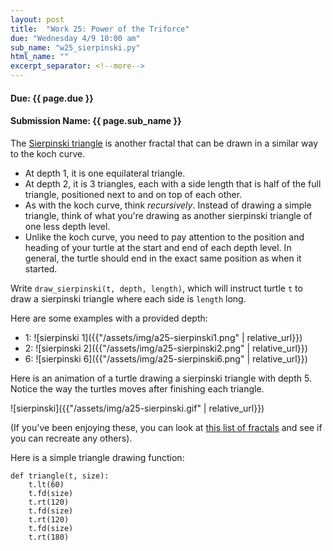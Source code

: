 ```yaml
---
layout: post
title:  "Work 25: Power of the Triforce"
due: "Wednesday 4/9 10:00 am"
sub_name: "w25_sierpinski.py"
html_name: ""
excerpt_separator: <!--more-->
---
```


#### Due: {{ page.due }}
#### Submission Name: {{ page.sub_name }}


The [Sierpinski triangle](https://en.wikipedia.org/wiki/Sierpi%C5%84ski_triangle) is another fractal that can be drawn in a similar way to the koch curve.
- At depth 1, it is one equilateral triangle.
- At depth 2, it is 3 triangles, each with a side length that is half of the full triangle, positioned next to and on top of each other.
- As with the koch curve, think _recursively_. Instead of drawing a simple triangle, think of what you're drawing as another sierpinski triangle of one less depth level.
- Unlike the koch curve, you need to pay attention to the position and heading of your turtle at the start and end of each depth level. In general, the turtle should end in the exact same position as when it started.

Write `draw_sierpinski(t, depth, length)`, which will instruct turtle `t` to draw a sierpinski triangle where each side is `length` long.

Here are some examples with a provided depth:
- 1: ![sierpinski 1]({{"/assets/img/a25-sierpinski1.png" | relative_url}})
- 2: ![sierpinski 2]({{"/assets/img/a25-sierpinski2.png" | relative_url}})
- 6: ![sierpinski 6]({{"/assets/img/a25-sierpinski6.png" | relative_url}})


Here is an animation of a turtle drawing a sierpinski triangle with depth 5. Notice the way the turtles moves after finishing each triangle.

![sierpinski]({{"/assets/img/a25-sierpinski.gif" | relative_url}})

(If you've been enjoying these, you can look at [this list of fractals](https://en.wikipedia.org/wiki/List_of_fractals_by_Hausdorff_dimension) and see if you can recreate any others).

Here is a simple triangle drawing function:
```
def triangle(t, size):
    t.lt(60)
    t.fd(size)
    t.rt(120)
    t.fd(size)
    t.rt(120)
    t.fd(size)
    t.rt(180)
```
